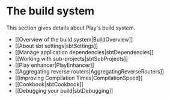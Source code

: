 <!--- Copyright (C) 2009-2019 Lightbend Inc. <https://www.lightbend.com> -->
# The build system

This section gives details about Play's build system.

- [[Overview of the build system|BuildOverview]]
- [[About sbt settings|sbtSettings]]
- [[Manage application dependencies|sbtDependencies]]
- [[Working with sub-projects|sbtSubProjects]]
- [[Play enhancer|PlayEnhancer]]
- [[Aggregating reverse routers|AggregatingReverseRouters]]
- [[Improving Compilation Times|CompilationSpeed]]
- [[Cookbook|sbtCookbook]]
- [[Debugging your build|sbtDebugging]]
